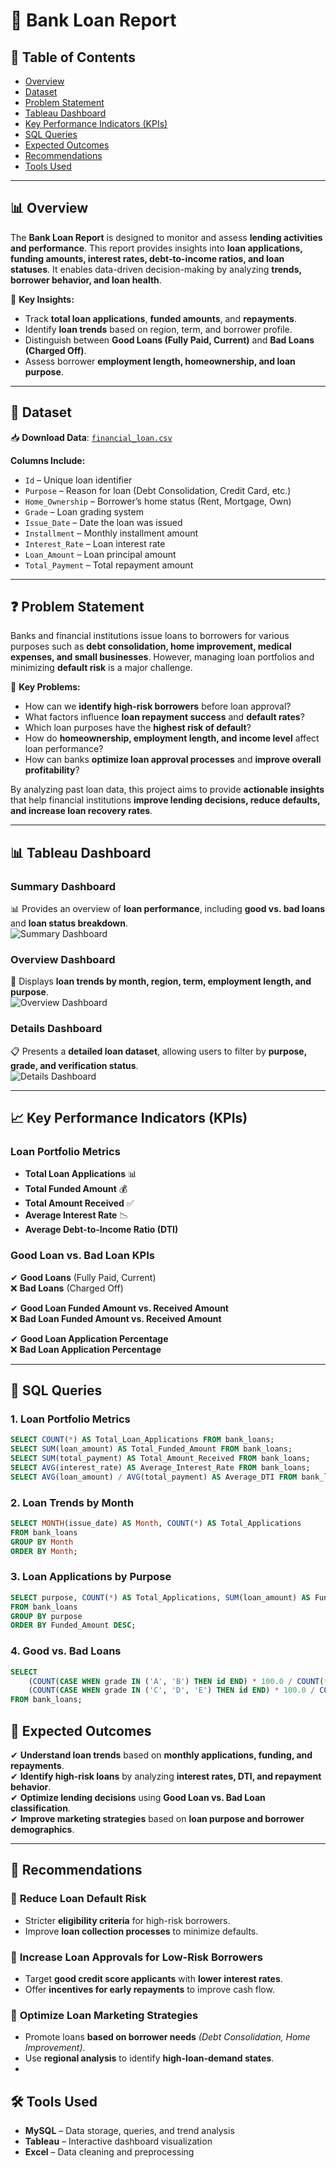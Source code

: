 # 🏦 Bank Loan Report  

## 📌 Table of Contents  
- [Overview](#overview)  
- [Dataset](#dataset)  
- [Problem Statement](#problem-statement)  
- [Tableau Dashboard](#tableau-dashboard)  
- [Key Performance Indicators (KPIs)](#key-performance-indicators-kpis)  
- [SQL Queries](#sql-queries)  
- [Expected Outcomes](#expected-outcomes)  
- [Recommendations](#recommendations)  
- [Tools Used](#tools-used)  

---

## 📊 Overview  

The **Bank Loan Report** is designed to monitor and assess **lending activities and performance**. This report provides insights into **loan applications, funding amounts, interest rates, debt-to-income ratios, and loan statuses**. It enables data-driven decision-making by analyzing **trends, borrower behavior, and loan health**.

📌 **Key Insights:**  
- Track **total loan applications**, **funded amounts**, and **repayments**.  
- Identify **loan trends** based on region, term, and borrower profile.  
- Distinguish between **Good Loans (Fully Paid, Current)** and **Bad Loans (Charged Off)**.  
- Assess borrower **employment length, homeownership, and loan purpose**.  

---

## 📂 Dataset  

📥 **Download Data**: [`financial_loan.csv`](./financial_loan.csv)  

**Columns Include:**  
- `Id` – Unique loan identifier  
- `Purpose` – Reason for loan (Debt Consolidation, Credit Card, etc.)  
- `Home_Ownership` – Borrower’s home status (Rent, Mortgage, Own)  
- `Grade` – Loan grading system  
- `Issue_Date` – Date the loan was issued  
- `Installment` – Monthly installment amount  
- `Interest_Rate` – Loan interest rate  
- `Loan_Amount` – Loan principal amount  
- `Total_Payment` – Total repayment amount  

---

## ❓ Problem Statement  

Banks and financial institutions issue loans to borrowers for various purposes such as **debt consolidation, home improvement, medical expenses, and small businesses**. However, managing loan portfolios and minimizing **default risk** is a major challenge.  

📌 **Key Problems:**  
- How can we **identify high-risk borrowers** before loan approval?  
- What factors influence **loan repayment success** and **default rates**?  
- Which loan purposes have the **highest risk of default**?  
- How do **homeownership, employment length, and income level** affect loan performance?  
- How can banks **optimize loan approval processes** and **improve overall profitability**?  

By analyzing past loan data, this project aims to provide **actionable insights** that help financial institutions **improve lending decisions, reduce defaults, and increase loan recovery rates**.

---

## 📊 Tableau Dashboard  

### **Summary Dashboard**  
📊 Provides an overview of **loan performance**, including **good vs. bad loans** and **loan status breakdown**.  
![Summary Dashboard](./Summary.png)  

### **Overview Dashboard**  
📍 Displays **loan trends by month, region, term, employment length, and purpose**.  
![Overview Dashboard](./Overview1.png)  

### **Details Dashboard**  
📋 Presents a **detailed loan dataset**, allowing users to filter by **purpose, grade, and verification status**.  
![Details Dashboard](./Details.png)  

---

## 📈 Key Performance Indicators (KPIs)  

### **Loan Portfolio Metrics**  
- **Total Loan Applications** 📊  
- **Total Funded Amount** 💰  
- **Total Amount Received** ✅  
- **Average Interest Rate** 📉  
- **Average Debt-to-Income Ratio (DTI)**  

### **Good Loan vs. Bad Loan KPIs**  
✔ **Good Loans** (Fully Paid, Current)  
❌ **Bad Loans** (Charged Off)  

✔ **Good Loan Funded Amount vs. Received Amount**  
❌ **Bad Loan Funded Amount vs. Received Amount**  

✔ **Good Loan Application Percentage**  
❌ **Bad Loan Application Percentage**  

---

## 💾 SQL Queries  

### **1. Loan Portfolio Metrics**  
```sql
SELECT COUNT(*) AS Total_Loan_Applications FROM bank_loans;
SELECT SUM(loan_amount) AS Total_Funded_Amount FROM bank_loans;
SELECT SUM(total_payment) AS Total_Amount_Received FROM bank_loans;
SELECT AVG(interest_rate) AS Average_Interest_Rate FROM bank_loans;
SELECT AVG(loan_amount) / AVG(total_payment) AS Average_DTI FROM bank_loans;
```

### **2. Loan Trends by Month**  
```sql
SELECT MONTH(issue_date) AS Month, COUNT(*) AS Total_Applications 
FROM bank_loans 
GROUP BY Month 
ORDER BY Month;
``` 
### 3. Loan Applications by Purpose
```sql
SELECT purpose, COUNT(*) AS Total_Applications, SUM(loan_amount) AS Funded_Amount
FROM bank_loans 
GROUP BY purpose 
ORDER BY Funded_Amount DESC;
```
### 4. Good vs. Bad Loans
```sql
SELECT 
    (COUNT(CASE WHEN grade IN ('A', 'B') THEN id END) * 100.0 / COUNT(*)) AS Good_Loan_Percentage,
    (COUNT(CASE WHEN grade IN ('C', 'D', 'E') THEN id END) * 100.0 / COUNT(*)) AS Bad_Loan_Percentage
FROM bank_loans;
```
## 🎯 Expected Outcomes  

✔ **Understand loan trends** based on **monthly applications, funding, and repayments**.  
✔ **Identify high-risk loans** by analyzing **interest rates, DTI, and repayment behavior**.  
✔ **Optimize lending decisions** using **Good Loan vs. Bad Loan classification**.  
✔ **Improve marketing strategies** based on **loan purpose and borrower demographics**.  

---

## 🔹 Recommendations  

### 📌 **Reduce Loan Default Risk**  
- Stricter **eligibility criteria** for high-risk borrowers.  
- Improve **loan collection processes** to minimize defaults.  

### 📌 **Increase Loan Approvals for Low-Risk Borrowers**  
- Target **good credit score applicants** with **lower interest rates**.  
- Offer **incentives for early repayments** to improve cash flow.  

### 📌 **Optimize Loan Marketing Strategies**  
- Promote loans **based on borrower needs** *(Debt Consolidation, Home Improvement)*.  
- Use **regional analysis** to identify **high-loan-demand states**.
- 
## 🛠 Tools Used  

- **MySQL** – Data storage, queries, and trend analysis  
- **Tableau** – Interactive dashboard visualization  
- **Excel** – Data cleaning and preprocessing  


